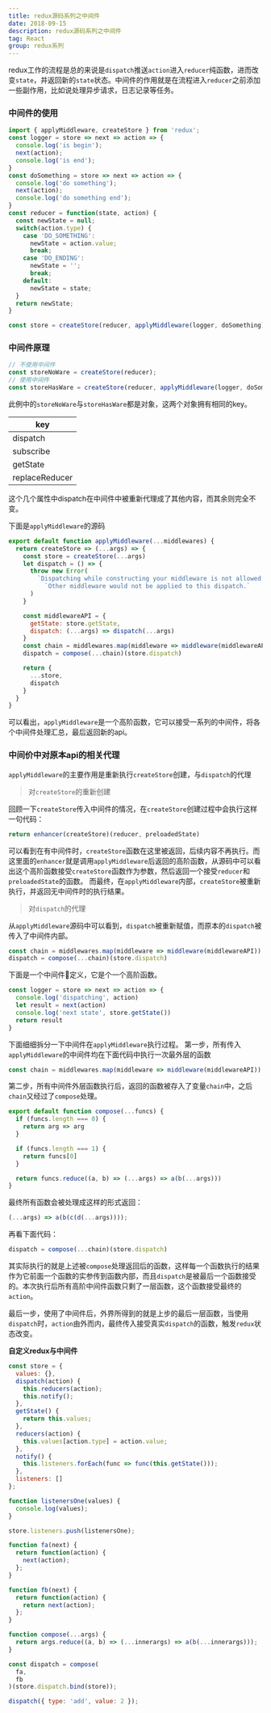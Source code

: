 ```yaml
---
title: redux源码系列之中间件
date: 2018-09-15
description: redux源码系列之中间件
tag: React
group: redux系列
---
```


redux工作的流程是总的来说是`dispatch`推送`action`进入`reducer`纯函数，进而改变`state`，并返回新的`state`状态。中间件的作用就是在流程进入`reducer`之前添加一些副作用，比如说处理异步请求，日志记录等任务。

<!--more-->

### 中间件的使用
```js
import { applyMiddleware, createStore } from 'redux';
const logger = store => next => action => {
  console.log('is begin');
  next(action);
  console.log('is end');
}
const doSomething = store => next => action => {
  console.log('do something');
  next(action);
  console.log('do something end');
}
const reducer = function(state, action) {
  const newState = null;
  switch(action.type) {
    case 'DO_SOMETHING':
      newState = action.value;
      break;
    case 'DO_ENDING':
      newState = '';
      break;
    default:
      newState = state;
  }
  return newState;
}

const store = createStore(reducer, applyMiddleware(logger, doSomething));
```

### 中间件原理
```js
// 不使用中间件
const storeNoWare = createStore(reducer);
// 使用中间件
const storeHasWare = createStore(reducer, applyMiddleware(logger, doSomething));
```
此例中的`storeNoWare`与`storeHasWare`都是对象，这两个对象拥有相同的key。

|key|
| ---- |
|dispatch|
|subscribe|
|getState|
|replaceReducer|

这个几个属性中dispatch在中间件中被重新代理成了其他内容，而其余则完全不变。

下面是`applyMiddleware`的源码

```js
export default function applyMiddleware(...middlewares) {
  return createStore => (...args) => {
    const store = createStore(...args)
    let dispatch = () => {
      throw new Error(
        `Dispatching while constructing your middleware is not allowed. ` +
          `Other middleware would not be applied to this dispatch.`
      )
    }

    const middlewareAPI = {
      getState: store.getState,
      dispatch: (...args) => dispatch(...args)
    }
    const chain = middlewares.map(middleware => middleware(middlewareAPI))
    dispatch = compose(...chain)(store.dispatch)

    return {
      ...store,
      dispatch
    }
  }
}
```
可以看出，`applyMiddleware`是一个高阶函数，它可以接受一系列的中间件，将各个中间件处理汇总，最后返回新的api。


### 中间价中对原本api的相关代理

`applyMiddleware`的主要作用是重新执行`createStore`创建，与`dispatch`的代理

> 对`createStore`的重新创建

回顾一下`createStore`传入中间件的情况，在`createStore`创建过程中会执行这样一句代码：
```js
return enhancer(createStore)(reducer, preloadedState)
```
可以看到在有中间件时，`createStore`函数在这里被返回，后续内容不再执行。而这里面的`enhancer`就是调用`applyMiddleware`后返回的高阶函数，从源码中可以看出这个高阶函数接受`createStore`函数作为参数，然后返回一个接受`reducer`和`preloadedState`的函数。
而最终，在`applyMiddleware`内部，`createStore`被重新执行，并返回无中间件时的执行结果。

> 对`dispatch`的代理

从`applyMiddleware`源码中可以看到，`dispatch`被重新赋值，而原本的`dispatch`被传入了中间件内部。
```js
const chain = middlewares.map(middleware => middleware(middlewareAPI))
dispatch = compose(...chain)(store.dispatch)
```

下面是一个中间件定义，它是个一个高阶函数。
```js
const logger = store => next => action => {
  console.log('dispatching', action)
  let result = next(action)
  console.log('next state', store.getState())
  return result
}
```
下面细细拆分一下中间件在`applyMiddleware`执行过程。
第一步，所有传入`applyMiddleware`的中间件均在下面代码中执行一次最外层的函数
```js
const chain = middlewares.map(middleware => middleware(middlewareAPI))
```
第二步，所有中间件外层函数执行后，返回的函数被存入了变量`chain`中，之后`chain`又经过了`compose`处理。
```js
export default function compose(...funcs) {
  if (funcs.length === 0) {
    return arg => arg
  }

  if (funcs.length === 1) {
    return funcs[0]
  }

  return funcs.reduce((a, b) => (...args) => a(b(...args)))
}
```

最终所有函数会被处理成这样的形式返回：
```js
(...args) => a(b(c(d(...args))));
```

再看下面代码：
```js
dispatch = compose(...chain)(store.dispatch)
```
其实际执行的就是上述被`compose`处理返回后的函数，这样每一个函数执行的结果作为它前面一个函数的实参传到函数内部，而且`dispatch`是被最后一个函数接受的。本次执行后所有高阶中间件函数只剩了一层函数，这个函数接受最终的`action`。

最后一步，使用了中间件后，外界所得到的就是上步的最后一层函数，当使用`dispatch`时，`action`由外而内，最终传入接受真实`dispatch`的函数，触发`redux`状态改变。


**自定义redux与中间件**
```js
const store = {
  values: {},
  dispatch(action) {
    this.reducers(action);
    this.notify();
  },
  getState() {
    return this.values;
  },
  reducers(action) {
    this.values[action.type] = action.value;
  },
  notify() {
    this.listeners.forEach(func => func(this.getState()));
  },
  listeners: []
};

function listenersOne(values) {
  console.log(values);
}

store.listeners.push(listenersOne);

function fa(next) {
  return function(action) {
    next(action);
  };
}

function fb(next) {
  return function(action) {
    return next(action);
  };
}

function compose(...args) {
  return args.reduce((a, b) => (...innerargs) => a(b(...innerargs)));
}

const dispatch = compose(
  fa,
  fb
)(store.dispatch.bind(store));

dispatch({ type: 'add', value: 2 });
```